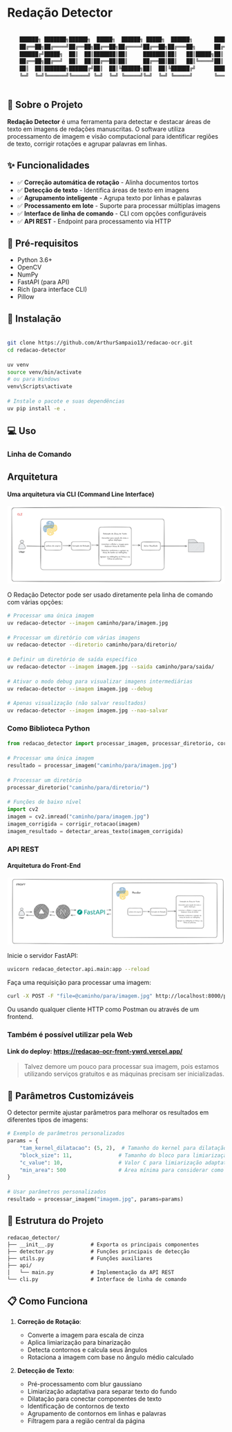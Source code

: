# Redação Detector

```bash

    ██████╗ ███████╗██████╗  █████╗  ██████╗ █████╗  ██████╗       ██████╗ ███████╗████████╗███████╗ ██████╗████████╗ ██████╗ ██████╗ 
    ██╔══██╗██╔════╝██╔══██╗██╔══██╗██╔════╝██╔══██╗██╔═══██╗      ██╔══██╗██╔════╝╚══██╔══╝██╔════╝██╔════╝╚══██╔══╝██╔═══██╗██╔══██╗
    ██████╔╝█████╗  ██║  ██║███████║██║     ███████║██║   ██║█████╗██║  ██║█████╗     ██║   █████╗  ██║        ██║   ██║   ██║██████╔╝
    ██╔══██╗██╔══╝  ██║  ██║██╔══██║██║     ██╔══██║██║   ██║╚════╝██║  ██║██╔══╝     ██║   ██╔══╝  ██║        ██║   ██║   ██║██╔══██╗
    ██║  ██║███████╗██████╔╝██║  ██║╚██████╗██║  ██║╚██████╔╝      ██████╔╝███████╗   ██║   ███████╗╚██████╗   ██║   ╚██████╔╝██║  ██║
    ╚═╝  ╚═╝╚══════╝╚═════╝ ╚═╝  ╚═╝ ╚═════╝╚═╝  ╚═╝ ╚═════╝       ╚═════╝ ╚══════╝   ╚═╝   ╚══════╝ ╚═════╝   ╚═╝    ╚═════╝ ╚═╝  ╚═╝
    
```

## 📝 Sobre o Projeto

**Redação Detector** é uma ferramenta para detectar e destacar áreas de texto em imagens de redações manuscritas. O software utiliza processamento de imagem e visão computacional para identificar regiões de texto, corrigir rotações e agrupar palavras em linhas.

## ✨ Funcionalidades

- ✅ **Correção automática de rotação** - Alinha documentos tortos
- ✅ **Detecção de texto** - Identifica áreas de texto em imagens
- ✅ **Agrupamento inteligente** - Agrupa texto por linhas e palavras
- ✅ **Processamento em lote** - Suporte para processar múltiplas imagens
- ✅ **Interface de linha de comando** - CLI com opções configuráveis
- ✅ **API REST** - Endpoint para processamento via HTTP

## 🧰 Pré-requisitos

- Python 3.6+
- OpenCV
- NumPy
- FastAPI (para API)
- Rich (para interface CLI)
- Pillow

## 🚀 Instalação

```bash

git clone https://github.com/ArthurSampaio13/redacao-ocr.git
cd redacao-detector

uv venv
source venv/bin/activate  
# ou para Windows
venv\Scripts\activate 

# Instale o pacote e suas dependências
uv pip install -e .
```

## 💻 Uso

### Linha de Comando

## Arquitetura

#### Uma arquitetura via CLI (Command Line Interface)
![CLI](./.github/cli.png)


O Redação Detector pode ser usado diretamente pela linha de comando com várias opções:

```bash
# Processar uma única imagem
uv redacao-detector --imagem caminho/para/imagem.jpg

# Processar um diretório com várias imagens
uv redacao-detector --diretorio caminho/para/diretorio/

# Definir um diretório de saída específico
uv redacao-detector --imagem imagem.jpg --saida caminho/para/saida/

# Ativar o modo debug para visualizar imagens intermediárias
uv redacao-detector --imagem imagem.jpg --debug

# Apenas visualização (não salvar resultados)
uv redacao-detector --imagem imagem.jpg --nao-salvar
```

### Como Biblioteca Python

```python
from redacao_detector import processar_imagem, processar_diretorio, corrigir_rotacao, detectar_areas_texto

# Processar uma única imagem
resultado = processar_imagem("caminho/para/imagem.jpg")

# Processar um diretório
processar_diretorio("caminho/para/diretorio/")

# Funções de baixo nível
import cv2
imagem = cv2.imread("caminho/para/imagem.jpg")
imagem_corrigida = corrigir_rotacao(imagem)
imagem_resultado = detectar_areas_texto(imagem_corrigida)
```

### API REST

#### Arquitetura do Front-End
![FrontEnd](./.github/front.png)

Inicie o servidor FastAPI:

```bash
uvicorn redacao_detector.api.main:app --reload
```

Faça uma requisição para processar uma imagem:

```bash
curl -X POST -F "file=@caminho/para/imagem.jpg" http://localhost:8000/processar-imagem/ --output resultado.png
```

Ou usando qualquer cliente HTTP como Postman ou através de um frontend.

### Também é possível utilizar pela Web
#### Link do deploy: https://redacao-ocr-front-ywrd.vercel.app/ 
>Talvez demore um pouco para processar sua imagem, pois estamos utilizando serviços gratuitos e as máquinas precisam ser inicializadas.

## 🔧 Parâmetros Customizáveis

O detector permite ajustar parâmetros para melhorar os resultados em diferentes tipos de imagens:

```python
# Exemplo de parâmetros personalizados
params = {
    "tam_kernel_dilatacao": (5, 2),  # Tamanho do kernel para dilatação
    "block_size": 11,               # Tamanho do bloco para limiarização adaptativa
    "c_value": 10,                  # Valor C para limiarização adaptativa
    "min_area": 500                 # Área mínima para considerar como texto
}

# Usar parâmetros personalizados
resultado = processar_imagem("imagem.jpg", params=params)
```

## 🧩 Estrutura do Projeto

```
redacao_detector/
├── __init__.py            # Exporta os principais componentes
├── detector.py            # Funções principais de detecção
├── utils.py               # Funções auxiliares
├── api/
│   └── main.py            # Implementação da API REST
└── cli.py                 # Interface de linha de comando
```

## 📋 Como Funciona

1. **Correção de Rotação**:
   - Converte a imagem para escala de cinza
   - Aplica limiarização para binarização
   - Detecta contornos e calcula seus ângulos
   - Rotaciona a imagem com base no ângulo médio calculado

2. **Detecção de Texto**:
   - Pré-processamento com blur gaussiano
   - Limiarização adaptativa para separar texto do fundo
   - Dilatação para conectar componentes de texto
   - Identificação de contornos de texto
   - Agrupamento de contornos em linhas e palavras
   - Filtragem para a região central da página
